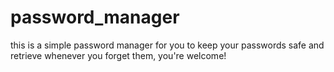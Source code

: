 # password_manager
this is a simple password manager for you to keep your passwords safe and retrieve whenever you forget them, you're welcome!

